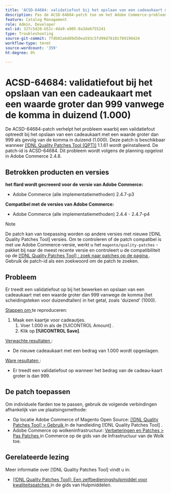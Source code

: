 ```yaml
---
title: 'ACSD-64684: validatiefout bij het opslaan van een cadeaukaart met een waarde groter dan 999 vanwege de komma in duizend (1.000)'
description: Pas de ACSD-64684-patch toe om het Adobe Commerce-probleem op te lossen waarbij een validatiefout optreedt bij het opslaan van een cadeaukaart met een waarde groter dan 999 vanwege de komma in duizend (1.000).
feature: Catalog Management
role: Admin, Developer
exl-id: 327c5d28-b52c-4da9-a905-8a3deb755241
type: Troubleshooting
source-git-commit: 7fdb02a6d89d50ea593c5fd99d78101f89198424
workflow-type: tm+mt
source-wordcount: '359'
ht-degree: 0%

---
```


# ACSD-64684: validatiefout bij het opslaan van een cadeaukaart met een waarde groter dan 999 vanwege de komma in duizend (1.000)

De ACSD-64684-patch verhelpt het probleem waarbij een validatiefout optreedt bij het opslaan van een cadeaukaart met een waarde groter dan 999 als gevolg van de komma in duizend (1.000). Deze patch is beschikbaar wanneer [[!DNL Quality Patches Tool (QPT)]](/help/tools/quality-patches-tool/quality-patches-tool-to-self-serve-quality-patches.md) 1.1.61 wordt geïnstalleerd. De patch-id is ACSD-64684. Dit probleem wordt volgens de planning opgelost in Adobe Commerce 2.4.8.

## Betrokken producten en versies

**het flard wordt gecreeerd voor de versie van Adobe Commerce:**

* Adobe Commerce (alle implementatiemethoden) 2.4.7-p3

**Compatibel met de versies van Adobe Commerce:**

* Adobe Commerce (alle implementatiemethoden) 2.4.4 - 2.4.7-p4

>[!NOTE]
>
>De patch kan van toepassing worden op andere versies met nieuwe [!DNL Quality Patches Tool] versies. Om te controleren of de patch compatibel is met uw Adobe Commerce-versie, werkt u het `magento/quality-patches` -pakket bij naar de meest recente versie en controleert u de compatibiliteit op de [[!DNL Quality Patches Tool] : zoek naar patches op de pagina ](https://experienceleague.adobe.com/tools/commerce-quality-patches/index.html) . Gebruik de patch-id als een zoekwoord om de patch te zoeken.

## Probleem

Er treedt een validatiefout op bij het bewerken en opslaan van een cadeaukaart met een waarde groter dan 999 vanwege de komma (het scheidingsteken voor duizendtallen) in het getal, zoals &#39;duizend&#39; (1000).

<u> Stappen om </u> te reproduceren:

1. Maak een kaartje voor cadeautjes.
   1. Voer 1.000 in als de [!UICONTROL Amount] .
   1. Klik op **[!UICONTROL Save]**.

<u> Verwachte resultaten </u>:

* De nieuwe cadeaukaart met een bedrag van 1.000 wordt opgeslagen.

<u> Ware resultaten </u>:

* Er treedt een validatiefout op wanneer het bedrag van de cadeau-kaart groter is dan 999.

## De patch toepassen

Om individuele flarden toe te passen, gebruik de volgende verbindingen afhankelijk van uw plaatsingsmethode:

* Op locatie Adobe Commerce of Magento Open Source: [[!DNL Quality Patches Tool] > Gebruik ](/help/tools/quality-patches-tool/usage.md) in de handleiding [!DNL Quality Patches Tool] .
* Adobe Commerce op wolkeninfrastructuur: [ Verbeteringen en Patches > Pas Patches ](https://experienceleague.adobe.com/docs/commerce-cloud-service/user-guide/develop/upgrade/apply-patches.html) in Commerce op de gids van de Infrastructuur van de Wolk toe.

## Gerelateerde lezing

Meer informatie over [!DNL Quality Patches Tool] vindt u in:

* [[!DNL Quality Patches Tool]: Een zelfbedieningshulpmiddel voor kwaliteitspatches ](/help/tools/quality-patches-tool/quality-patches-tool-to-self-serve-quality-patches.md) in de gids van Hulpmiddelen.
